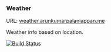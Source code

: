 ### Weather

URL: [weather.arunkumarpalaniappan.me](http://weather.arunkumarpalaniappan.me)

Weather info based on location.

[![Build Status](https://travis-ci.org/arunkumarpalaniappan/weather.svg?branch=master)](https://travis-ci.org/arunkumarpalaniappan/weather)



